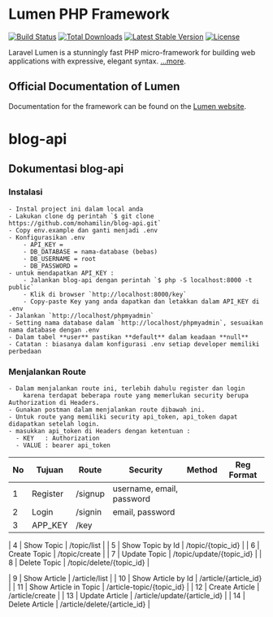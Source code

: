 # Lumen PHP Framework

[![Build Status](https://travis-ci.org/laravel/lumen-framework.svg)](https://travis-ci.org/laravel/lumen-framework)
[![Total Downloads](https://img.shields.io/packagist/dt/laravel/framework)](https://packagist.org/packages/laravel/lumen-framework)
[![Latest Stable Version](https://img.shields.io/packagist/v/laravel/framework)](https://packagist.org/packages/laravel/lumen-framework)
[![License](https://img.shields.io/packagist/l/laravel/framework)](https://packagist.org/packages/laravel/lumen-framework)

Laravel Lumen is a stunningly fast PHP micro-framework for building web applications with expressive, elegant syntax.  [...more](https://lumen.laravel.com/docs).

## Official Documentation of Lumen

Documentation for the framework can be found on the [Lumen website](https://lumen.laravel.com/docs).


# blog-api 
## Dokumentasi blog-api
### Instalasi
    - Instal project ini dalam local anda
    - Lakukan clone dg perintah `$ git clone https://github.com/mohamilin/blog-api.git`
    - Copy env.example dan ganti menjadi .env 
    - Konfigurasikan .env
        - API_KEY = 
        - DB_DATABASE = nama-database (bebas)
        - DB_USERNAME = root 
        - DB_PASSWORD = 
    - untuk mendapatkan API_KEY :
        - Jalankan blog-api dengan perintah `$ php -S localhost:8000 -t public`
        - Klik di browser `http://localhost:8000/key`
        - Copy-paste Key yang anda dapatkan dan letakkan dalam API_KEY di .env
    - Jalankan `http://localhost/phpmyadmin`
    - Setting nama database dalam `http://localhost/phpmyadmin`, sesuaikan nama database dengan .env
    - Dalam tabel **user** pastikan **default** dalam keadaan **null**
    - Catatan : biasanya dalam konfigurasi .env setiap developer memiliki perbedaan

### Menjalankan Route

    - Dalam menjalankan route ini, terlebih dahulu register dan login
        karena terdapat beberapa route yang memerlukan security berupa Authorization di Headers.
    - Gunakan postman dalam menjalankan route dibawah ini. 
    - Untuk route yang memiliki security api_token, api_token dapat didapatkan setelah login.
    - masukkan api_token di Headers dengan ketentuan :
      - KEY   : Authorization
      - VALUE : bearer api_token

| No  | Tujuan                | Route  | Security  |Method  | Reg Format |
| --- | ------                | -----  | --------  | -------| ---------- |
|  1  | Register              | /signup                      |  username, email, password |
|  2  | Login                 | /signin                      | email, password |
|  3  | APP_KEY               | /key                         |

|  4  | Show Topic            | /topic/list                  |
|  5  | Show Topic by Id      | /topic/{topic_id}            |
|  6  | Create Topic          | /topic/create                |
|  7  | Update Topic          | /topic/update/{topic_id}     |
|  8  | Delete Topic          | /topic/delete/{topic_id}     |

|  9  | Show Article          | /article/list                |
| 10  | Show Article by Id    | /article/{article_id}        |
| 11  | Show Article in Topic | /article-topic/{topic_id}    |
| 12  | Create Article        | /article/create              |
| 13  | Update Article        | /article/update/{article_id} |
| 14  | Delete Article        | /article/delete/{article_id} |